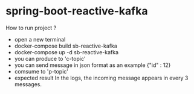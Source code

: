 # spring-boot-reactive-kafka


How to run project ?
- open a new terminal
- docker-compose build sb-reactive-kafka
- docker-compose up -d sb-reactive-kafka
- you can produce to  'c-topic' 
- you can send message in json format as an example {"id" : 12}
- comsume to 'p-topic'
- expected result In the logs, the incoming message appears in every 3 messages.

